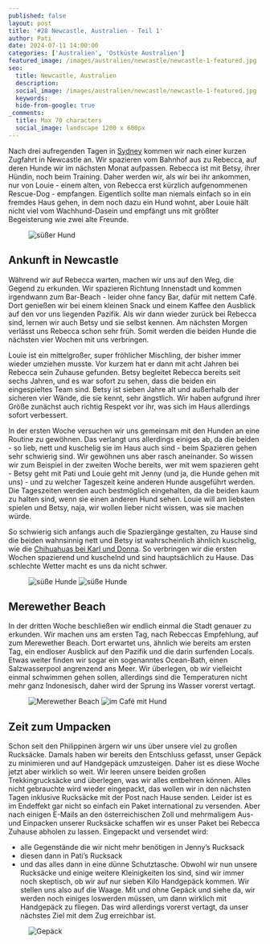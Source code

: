 ```yaml
---
published: false
layout: post
title: '#28 Newcastle, Australien - Teil 1'
author: Pati
date: 2024-07-11 14:00:00
categories: ['Australien', 'Ostküste Australien']
featured_image: /images/australien/newcastle/newcastle-1-featured.jpg
seo:
  title: Newcastle, Australien
  description:
  social_image: /images/australien/newcastle/newcastle-1-featured.jpg
  keywords:
  hide-from-google: true
_comments:
  title: Max 70 characters
  social_image: landscape 1200 x 600px
---
```

Nach drei aufregenden Tagen in [Sydney](2024-06-07-sydney-australien) kommen wir nach einer kurzen Zugfahrt in Newcastle an. Wir spazieren vom Bahnhof aus zu Rebecca, auf deren Hunde wir im nächsten Monat aufpassen. Rebecca ist mit Betsy, ihrer Hündin, noch beim Training. Daher werden wir, als wir bei ihr ankommen, nur von Louie - einem alten, von Rebecca erst kürzlich aufgenommenen Rescue-Dog - empfangen. Eigentlich sollte man niemals einfach so in ein fremdes Haus gehen, in dem noch dazu ein Hund wohnt, aber Louie hält nicht viel vom Wachhund-Dasein und empfängt uns mit größter Begeisterung wie zwei alte Freunde. 

<figure class="img1">
 	<img src="/images/australien/newcastle/newcastle-1.JPG" alt="süßer Hund">
</figure>

## Ankunft in Newcastle

Während wir auf Rebecca warten, machen wir uns auf den Weg, die Gegend zu erkunden. Wir spazieren Richtung Innenstadt und kommen irgendwann zum Bar-Beach - leider ohne fancy Bar, dafür mit nettem Café. Dort genießen wir bei einem kleinen Snack und einem Kaffee den Ausblick auf den vor uns liegenden Pazifik. Als wir dann wieder zurück bei Rebecca sind, lernen wir auch Betsy und sie selbst kennen. Am nächsten Morgen verlässt uns Rebecca schon sehr früh. Somit werden die beiden Hunde die nächsten vier Wochen mit uns verbringen.

Louie ist ein mittelgroßer, super fröhlicher Mischling, der bisher immer wieder umziehen musste. Vor kurzem hat er dann mit acht Jahren bei Rebecca sein Zuhause gefunden. Betsy begleitet Rebecca bereits seit sechs Jahren, und es war sofort zu sehen, dass die beiden ein eingespieltes Team sind. Betsy ist sieben Jahre alt und außerhalb der sicheren vier Wände, die sie kennt, sehr ängstlich. Wir haben aufgrund ihrer Größe zunächst auch richtig Respekt vor ihr, was sich im Haus allerdings sofort verbessert. 

In der ersten Woche versuchen wir uns gemeinsam mit den Hunden an eine Routine zu gewöhnen. Das verlangt uns allerdings einiges ab, da die beiden - so lieb, nett und kuschelig sie im Haus auch sind - beim Spazieren gehen sehr schwierig sind. Wir gewöhnen uns aber rasch aneinander. So wissen wir zum Beispiel in der zweiten Woche bereits, wer mit wem spazieren geht - Betsy geht mit Pati und Louie geht mit Jenny (und ja, die Hunde gehen mit uns) - und zu welcher Tageszeit keine anderen Hunde ausgeführt werden. Die Tageszeiten werden auch bestmöglich eingehalten, da die beiden kaum zu halten sind, wenn sie einen anderen Hund sehen. Louie will am liebsten spielen und Betsy, naja, wir wollen lieber nicht wissen, was sie machen würde. 

So schwierig sich anfangs auch die Spaziergänge gestalten, zu Hause sind die beiden wahnsinnig nett und Betsy ist wahrscheinlich ähnlich kuschelig, wie die [Chihuahuas bei  Karl und Donna](2024-05-31-perth-australien). So verbringen wir die ersten Wochen spazierend und kuschelnd und sind hauptsächlich zu Hause. Das schlechte Wetter macht es uns da nicht schwer.

<figure class="img2">
 	<img src="/images/australien/newcastle/newcastle-7.JPG" alt="süße Hunde">
  <img src="/images/australien/newcastle/newcastle-6.JPG" alt="süße Hunde">
</figure>

## Merewether Beach

In der dritten Woche beschließen wir endlich einmal die Stadt genauer zu erkunden. Wir machen uns am ersten Tag, nach Rebeccas Empfehlung, auf zum Merewether Beach. Dort erwartet uns, ähnlich wie bereits am ersten Tag, ein endloser Ausblick auf den Pazifik und die darin surfenden Locals. Etwas weiter finden wir sogar ein sogenanntes Ocean-Bath, einen Salzwasserpool angrenzend ans Meer. Wir überlegen, ob wir vielleicht einmal schwimmen gehen sollen, allerdings sind die Temperaturen nicht mehr ganz Indonesisch, daher wird der Sprung ins Wasser vorerst vertagt.

<figure class="img2">
 	<img src="/images/australien/newcastle/newcastle-11.JPG" alt="Merewether Beach">
  <img src="/images/australien/newcastle/newcastle-5.JPG" alt="im Café mit Hund">
</figure>

## Zeit zum Umpacken

Schon seit den Philippinen ärgern wir uns über unsere viel zu großen Rucksäcke. Damals haben wir bereits den Entschluss gefasst, unser Gepäck zu minimieren und auf Handgepäck umzusteigen. Daher ist es diese Woche jetzt aber wirklich so weit. Wir leeren unsere beiden großen Trekkingrucksäcke und überlegen, was wir alles entbehren können. Alles nicht gebrauchte wird wieder eingepackt, das wollen wir in den nächsten Tagen inklusive Rucksäcke mit der Post nach Hause senden. Leider ist es im Endeffekt gar nicht so einfach ein Paket international zu versenden. Aber nach einigen E-Mails an den österreichischen Zoll und mehrmaligem Aus- und Einpacken unserer Rucksäcke schaffen wir es unser Paket bei Rebecca Zuhause abholen zu lassen.
Eingepackt und versendet wird:
- alle Gegenstände die wir nicht mehr benötigen in Jenny’s Rucksack
- diesen dann in Pati’s Rucksack 
- und das alles dann in eine dünne Schutztasche.
Obwohl wir nun unsere Rucksäcke und einige weitere Kleinigkeiten los sind, sind wir immer noch skeptisch, ob wir auf nur sieben Kilo Handgepäck kommen. Wir stellen uns also auf die Waage. Mit und ohne Gepäck und siehe da, wir werden noch einiges loswerden müssen, um dann wirklich mit Handgepäck zu fliegen. Das wird allerdings vorerst vertagt, da unser nächstes Ziel mit dem Zug erreichbar ist. 

<figure class="img1">
 	<img src="/images/australien/newcastle/newcastle-12.JPG" alt="Gepäck">
</figure>

